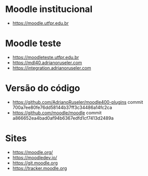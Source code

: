 # Moodle institucional
* https://moodle.utfpr.edu.br

# Moodle teste
* https://moodleteste.utfpr.edu.br
* https://mdl40.adrianoruseler.com
* https://integration.adrianoruseler.com

# Versão do código
* https://github.com/AdrianoRuseler/moodle400-plugins
commit 700a7ee80fe76dd58144b37ff3c34486a14fc2ca
* https://github.com/moodle/moodle
commit a866652ea4bad0af94b6367edfd1cf7413d2489a


# Sites
* https://moodle.org/
* https://moodledev.io/
* https://git.moodle.org
* https://tracker.moodle.org
